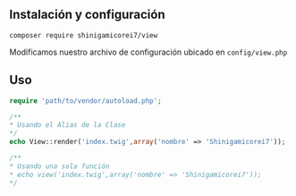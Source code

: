 ## Instalación y configuración

```
composer require shinigamicorei7/view
```

Modificamos nuestro archivo de configuración ubicado en `config/view.php`

## Uso

```php
require 'path/to/vendor/autoload.php';

/**
* Usando el Alias de la Clase
*/
echo View::render('index.twig',array('nombre' => 'Shinigamicorei7'));

/**
* Usando una sola función
* echo view('index.twig',array('nombre' => 'Shinigamicorei7'));
*/
```